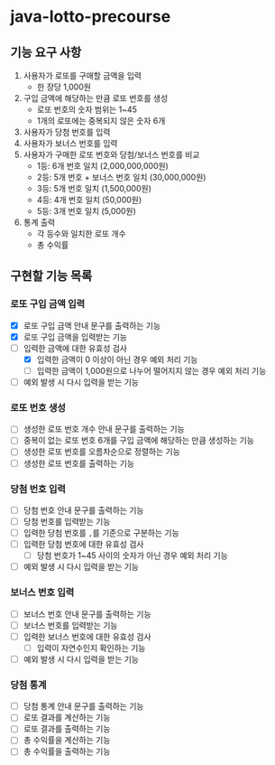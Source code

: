 # java-lotto-precourse

## 기능 요구 사항
1. 사용자가 로또를 구매할 금액을 입력
   - 한 장당 1,000원
2. 구입 금액에 해당하는 만큼 로또 번호를 생성
   - 로또 번호의 숫자 범위는 1~45
   - 1개의 로또에는 중복되지 않은 숫자 6개
3. 사용자가 당첨 번호를 입력
4. 사용자가 보너스 번호를 입력
5. 사용자가 구매한 로또 번호와 당첨/보너스 번호를 비교
   - 1등: 6개 번호 일치 (2,000,000,000원)
   - 2등: 5개 번호 + 보너스 번호 일치 (30,000,000원)
   - 3등: 5개 번호 일치 (1,500,000원)
   - 4등: 4개 번호 일치 (50,000원)
   - 5등: 3개 번호 일치 (5,000원)
6. 통계 출력
   - 각 등수와 일치한 로또 개수
   - 총 수익률

## 구현할 기능 목록
### 로또 구입 금액 입력
- [x] 로또 구입 금액 안내 문구를 출력하는 기능
- [x] 로또 구입 금액을 입력받는 기능
- [ ] 입력한 금액에 대한 유효성 검사
  - [x] 입력한 금액이 0 이상이 아닌 경우 예외 처리 기능
  - [ ] 입력한 금액이 1,000원으로 나누어 떨어지지 않는 경우 예외 처리 기능
- [ ] 예외 발생 시 다시 입력을 받는 기능

### 로또 번호 생성
- [ ] 생성한 로또 번호 개수 안내 문구를 출력하는 기능
- [ ] 중복이 없는 로또 번호 6개를 구입 금액에 해당하는 만큼 생성하는 기능
- [ ] 생성한 로또 번호를 오름차순으로 정렬하는 기능
- [ ] 생성한 로또 번호를 출력하는 기능

### 당첨 번호 입력
- [ ] 당첨 번호 안내 문구를 출력하는 기능
- [ ] 당첨 번호를 입력받는 기능
- [ ] 입력한 당첨 번호를 `,`를 기준으로 구분하는 기능
- [ ] 입력한 당첨 번호에 대한 유효성 검사
  - [ ] 당첨 번호가 1~45 사이의 숫자가 아닌 경우 예외 처리 기능
- [ ] 예외 발생 시 다시 입력을 받는 기능

### 보너스 번호 입력
- [ ] 보너스 번호 안내 문구를 출력하는 기능
- [ ] 보너스 번호를 입력받는 기능
- [ ] 입력한 보너스 번호에 대한 유효성 검사
  - [ ] 입력이 자연수인지 확인하는 기능
- [ ] 예외 발생 시 다시 입력을 받는 기능

### 당첨 통계
- [ ] 당첨 통계 안내 문구를 출력하는 기능
- [ ] 로또 결과를 계산하는 기능
- [ ] 로또 결과를 출력하는 기능
- [ ] 총 수익률을 계산하는 기능
- [ ] 총 수익률을 출력하는 기능
